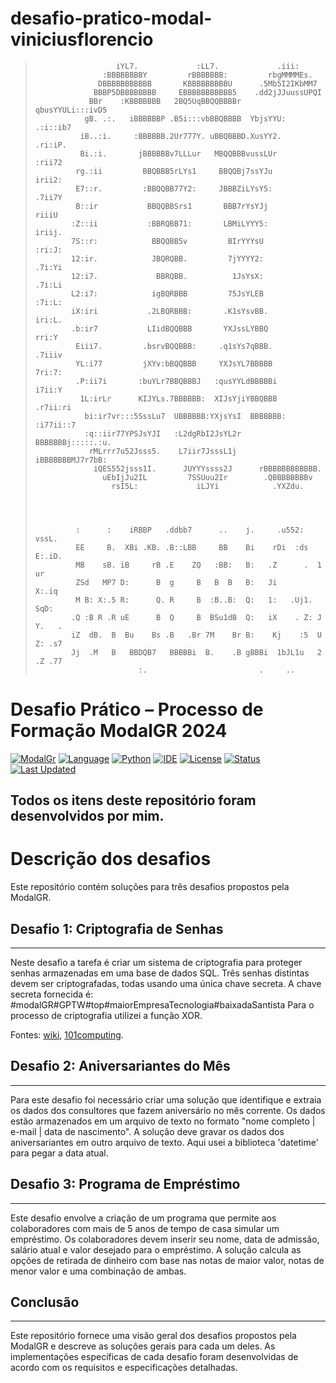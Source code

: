 # desafio-pratico-modal-viniciusflorencio
                                                                                          
                                                                                                                                                                                    
>                       iYL7.             :LL7.             .iii:                          
>                    :BBBBBBBBY         rBBBBBBB:         rbgMMMMEs.                       
>                   DBBBBBBBBBBB       KBBBBBBBBBU      .5Mb5I2IKbMM7                      
>                  BBBP5DBBBBBBBB     EBBBBBBBBBBB5    .dd2jJJuussUPQI                     
>                 BBr    :KBBBBBBB   2BQ5UqBBQQBBBBr   qbusYYULi:::ivD5                    
>                gB. .:.   iBBBBBBP .B5i:::vbBBQBBBB  YbjsYYU:  .:i::ib7                   
>               iB..:i.     :BBBBBB.2Ur777Y. uBBQBBBD.XusYY2.     .ri:iP.                  
>               Bi.:i.       jBBBBBBv7LLLur   MBQQBBBvussLUr       :rii72                  
>              rg.:ii         BBQBBB5rLYs1     BBQQBj7ssYJu         irii2:                 
>              E7::r.         :BBQQBB77Y2:     JBBBZiLYsY5:         .7ii7Y                 
>              B::ir           BBQQBBSrs1       BBB7rYsYJj           riiiU                 
>             :Z::ii           :BBRQBB71:       LBMiLYYY5:           iriij.                
>             7S::r:            BBQQBB5v         BIrYYYsU            :ri:J:                
>             12:ir.            JBQRQBB.         7jYYYY2:            .7i:Yi                
>             12:i7.             BBRQBB.          1JsYsX:            .7i:Li                
>             L2:i7:            igBQRBBB         75JsYLEB            :7i:L:                
>             iX:iri           .2LBQRBBB:       .K1sYsvBB.           iri:L.                
>             .b:ir7           LIidBQQBBB       YXJssLYBBQ           rri:Y                 
>              Eiii7.         .bsrvBQQBBB:     .q1sYs7qBBB.         .7iiiv                 
>              YL:i77         jXYv:bBQQBBB     YXJsYL7BBBBB         7ri:7:                 
>              .P:ii7i       :buYLr7BBQBBBJ   :qusYYLdBBBBBi       i7ii:Y                  
>               1L:irLr      KIJYLs.7BBBBBB:  XIJsYjiYBBQBBB     .r7ii:ri                  
>                bi:ir7vr:::5SssLu7  UBBBBBB:YXjsYsI  BBBBBBB: :i77ii::7                   
>                :q::iir77YPSJsYJI   :L2dgRbI2JsYL2r   BBBBBBBj:::::.:u.                   
>                 rMLrrr7u52Jsss5.    L7iir7JsssL1j    iBBBBBBBMJ7r7bB:                    
>                  iQES552jsss1I.      JUYYYssss2J      rBBBBBBBBBBBB.                     
>                    uEbIjJu2IL         7SSUuu2Ir        .QBBBBBBBBv                       
>                      rsI5L:             iLJYi            .YXZdu.                         
>                                                                                          
>                                                                                          
>                                                                                          
>                                                                                          
>              :      :    iRBBP   .ddbb7      ..    j.     .u552:   vssL.                 
>              EE     B.  XBi .KB. .B::LBB     BB    Bi    rDi  :ds  E:.iD.                
>              MB    sB. iB     rB .E    ZQ   :BB:   B:   .Z      .  1   ur                
>              ZSd   MP7 D:      B  g     B   B  B   B:   Ji         X:.iq                 
>              M B: X:.5 R:      Q. R     B  :B..B:  Q:   1:   .Uj1. SqD:                  
>             .Q :B R .R uE      B  Q     B  BSu1dB  Q:   iX    . Z: J Y.   .              
>             iZ  dB.  B  Bu    Bs .B   .Br 7M    Br B:    Kj    :5  U  Z: .s7             
>             Jj  .M   B   BBDQB7   BBBBBi  B.    .B gBBBi  1bJL1u   2  .Z .77             
>                            :.                         .     ..               


# Desafio Prático – Processo de Formação ModalGR 2024

[![ModalGr](https://img.shields.io/badge/ModalGr-Company-blue)](https://modalgr.com.br)
[![Language](https://img.shields.io/badge/Language-Python-blue)](https://github.com/your-username/your-repository)
[![Python](https://img.shields.io/badge/Python-3.9%2B-blue)](https://www.python.org/)
[![IDE](https://img.shields.io/badge/IDE-VS%20Code%20%7C%20PyCharm%20%7C%20Other-blue)](https://code.visualstudio.com/)
[![License](https://img.shields.io/badge/License-MIT-green)](https://opensource.org/licenses/MIT)
[![Status](https://img.shields.io/badge/Status-Complete-brightgreen)](https://github.com/Vinocas/desafio-pratico-modal-viniciusflorencio)
[![Last Updated](https://img.shields.io/badge/Last%20Updated-november%202023-blue)](https://github.com/your-username/your-repository)


## Todos os itens deste repositório foram desenvolvidos por mim.

# Descrição dos desafios

Este repositório contém soluções para três desafios propostos pela ModalGR.

## Desafio 1: Criptografia de Senhas
------------
Neste desafio a tarefa é criar um sistema de criptografia para proteger senhas armazenadas em uma base de dados SQL. 
Três senhas distintas devem ser criptografadas, todas usando uma única chave secreta. 
A chave secreta fornecida é: #modalGR#GPTW#top#maiorEmpresaTecnologia#baixadaSantista
Para o processo de criptografia utilizei a função XOR.

Fontes: 
[wiki](https://en.wikipedia.org/wiki/XOR_cipher),
[101computing](https://www.101computing.net/xor-encryption-algorithm/).

## Desafio 2: Aniversariantes do Mês
------------
Para este desafio foi necessário criar uma solução que identifique e extraia os dados dos consultores que fazem aniversário no mês corrente. 
Os dados estão armazenados em um arquivo de texto no formato "nome completo | e-mail | data de nascimento". 
A solução deve gravar os dados dos aniversariantes em outro arquivo de texto.
Aqui usei a biblioteca 'datetime' para pegar a data atual.

## Desafio 3: Programa de Empréstimo
------------
Este desafio envolve a criação de um programa que permite aos colaboradores com mais de 5 anos de tempo de casa simular um empréstimo. 
Os colaboradores devem inserir seu nome, data de admissão, salário atual e valor desejado para o empréstimo. A solução calcula as opções de retirada de 
dinheiro com base nas notas de maior valor, notas de menor valor e uma combinação de ambas.

## Conclusão
------------
Este repositório fornece uma visão geral dos desafios propostos pela ModalGR e descreve as soluções gerais para cada um deles. As implementações 
específicas de cada desafio foram desenvolvidas de acordo com os requisitos e especificações detalhadas.